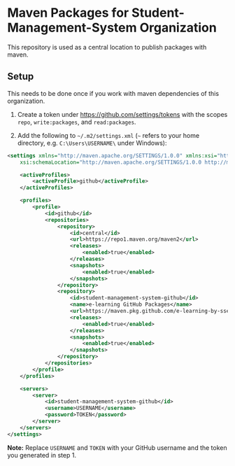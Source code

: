 # Maven Packages for Student-Management-System Organization

This repository is used as a central location to publish packages with maven.

## Setup

This needs to be done once if you work with maven dependencies of this organization.

1. Create a token under https://github.com/settings/tokens with the scopes `repo`, `write:packages`, and `read:packages`.

2. Add the following to `~/.m2/settings.xml` (`~` refers to your home directory, e.g. `C:\Users\USERNAME\` under Windows):
```xml
<settings xmlns="http://maven.apache.org/SETTINGS/1.0.0" xmlns:xsi="http://www.w3.org/2001/XMLSchema-instance"
	xsi:schemaLocation="http://maven.apache.org/SETTINGS/1.0.0 http://maven.apache.org/xsd/settings-1.0.0.xsd">

	<activeProfiles>
		<activeProfile>github</activeProfile>
	</activeProfiles>

	<profiles>
		<profile>
			<id>github</id>
			<repositories>
				<repository>
					<id>central</id>
					<url>https://repo1.maven.org/maven2</url>
					<releases>
						<enabled>true</enabled>
					</releases>
					<snapshots>
						<enabled>true</enabled>
					</snapshots>
				</repository>
				<repository>
					<id>student-management-system-github</id>
					<name>e-learning GitHub Packages</name>
					<url>https://maven.pkg.github.com/e-learning-by-sse/mavenpackages</url>
					<releases>
						<enabled>true</enabled>
					</releases>
					<snapshots>
						<enabled>true</enabled>
					</snapshots>
				</repository>
			</repositories>
		</profile>
	</profiles>

	<servers>
		<server>
			<id>student-management-system-github</id>
			<username>USERNAME</username>
			<password>TOKEN</password>
		</server>
	</servers>
</settings>
```
**Note:** Replace `USERNAME` and `TOKEN` with your GitHub username and the token you generated in step 1.

